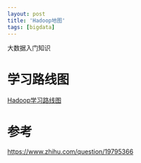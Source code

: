 ```yaml
---
layout: post
title: 'Hadoop地图'
tags: [bigdata]
---
```

大数据入门知识

# 学习路线图
[Hadoop学习路线图](http://blog.fens.me/hadoop-family-roadmap/)

# 参考
https://www.zhihu.com/question/19795366
